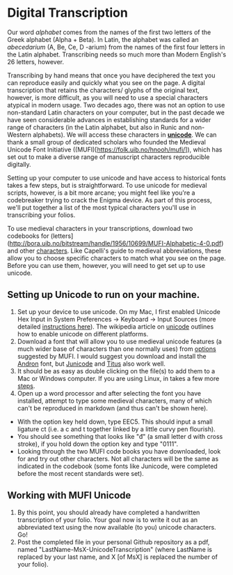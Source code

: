 # Digital Transcription

Our word *alphabet* comes from the names of the first two letters of the Greek alphabet (Alpha + Beta). In Latin, the alphabet was called an *abecedarium* (A, Be, Ce, D -arium) from the names of the first four letters in the Latin alphabet. Transcribing needs so much more than Modern English's 26 letters, however.

Transcribing by hand means that once you have deciphered the text you can reproduce easily and quickly what you see on the page. A digital transcription that retains the characters/ glyphs of the original text, however, is more difficult, as you will need to use a special characters atypical in modern usage. Two decades ago, there was not an option to use non-standard Latin characters on your computer, but in the past decade we have seen considerable advances in establishing standards for a wider range of characters (in the Latin alphabet, but also in Runic and non-Western alphabets).  We will access these characters in **[unicode](https://en.wikipedia.org/wiki/Unicode_input)**. We can thank a small group of dedicated scholars who founded the Medieval Unicode Font Initiative ((MUFI)[https://folk.uib.no/hnooh/mufi/]), which has set out to make a diverse range of manuscript characters reproducible digitally.

Setting up your computer to use unicode and have access to historical fonts takes a few steps, but is straightforward. To use unicode for medieval scripts, however, is a bit more arcane; you might feel like you're a codebreaker trying to crack the Enigma device. As part of this process, we'll put together a list of the most typical characters you'll use in transcribing your folios.

To use medieval characters in your transcriptions, download two codebooks for (letters](http://bora.uib.no/bitstream/handle/1956/10699/MUFI-Alphabetic-4-0.pdf) and other [characters](http://bora.uib.no/bitstream/handle/1956/10699/MUFI-CodeChart-4-0.pdf). Like Capelli's guide to medieval abbreviations, these allow you to choose specific characters to match what you see on the page. Before you can use them, however, you will need to get set up to use unicode.

## Setting up Unicode to run on your machine.

1. Set up your device to use unicode. On my Mac, I first enabled Unicode Hex Input in System Preferences -> Keyboard -> Input Sources (more detailed [instructions here](https://poynton.ca/notes/misc/mac-unicode-hex-input.html)). The wikipedia article on [unicode](https://en.wikipedia.org/wiki/Unicode_input) outlines how to enable unicode on different platforms.
2. Download a font that will allow you to use medieval unicode features (a much wider base of characters than one normally uses) from [options](https://folk.uib.no/hnooh/mufi/fonts/index.html) suggested by MUFI.  I would suggest you download and install the [Andron](https://folk.uib.no/hnooh/mufi/fonts/Andron/AND_SCR_WEB_3.0.zip) font, but [Junicode](http://junicode.sourceforge.net/) and [Titus](http://titus.fkidg1.uni-frankfurt.de/unicode/tituut.asp) also work well.
3. It should be as easy as double clicking on the file(s) to add them to a Mac or Windows computer. If you are using Linux, in takes a few more [steps](https://askubuntu.com/questions/3697/how-do-i-install-fonts).
4. Open up a word processor and after selecting the font you have installed, attempt to type some medieval characters, many of which can't be reproduced in markdown (and thus can't be shown here).

- With the option key held down, type EEC5. This should input a small ligature ct (i.e. a c and t together linked by a little curvy pen flourish).
- You should see something that looks like "đ" (a small letter d with cross stroke), if you hold down the option key and type "0111".
- Looking through the two MUFI code books you have downloaded, look for and try out other characters. Not all characters will be the same as indicated in the codebook (some fonts like Junicode, were completed before the most recent standards were set).

## Working with MUFI Unicode

1. By this point, you should already have completed a handwritten transcription of your folio. Your goal now is to write it out as an abbreviated text using the now available (to you) unicode characters. Go!
2. Post the completed file in your personal Github repository as a pdf, named "LastName-MsX-UnicodeTranscription" (where LastName is replaced by your last name, and X [of MsX] is replaced the number of your folio).
